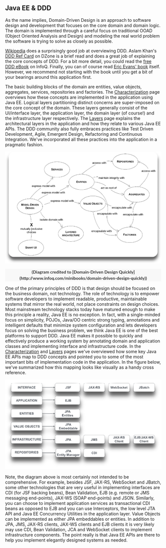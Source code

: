 ## Java EE & DDD
As the name implies, Domain-Driven Design is an approach to software design and development that focuses on the core domain and domain logic. The domain is implemented through a careful focus on traditional OOAD (Object Oriented Analysis and Design) and modeling the real world problem the software is trying to solve as closely as possible.

[Wikipedia](http://en.wikipedia.org/wiki/Domain-driven_design) does a surprisingly good job at overviewing DDD. Aslam Khan's [DDD Ref Card](http://refcardz.dzone.com/refcardz/getting-started-domain-driven) on DZone is a brief read and does a great job of explaining the core concepts of DDD. For a bit more detail, you could read the [free DDD eBook](http://www.infoq.com/minibooks/domain-driven-design-quickly) on InfoQ. Finally, you can of course read [Eric Evans' book](http://www.amazon.com/Domain-Driven-Design-Tackling-Complexity-Software/dp/0321125215) itself. However, we recommend not starting with the book until you get a bit of your bearings around this application first.

The basic building blocks of the domain are entities, value objects, aggregates, services, repositories and factories. The [Characterization](https://java.net/projects/cargotracker/pages/Characterization) page overviews how these concepts are implemented in the application using Java EE. Logical layers partitioning distinct concerns are super-imposed on the core concept of the domain. These layers generally consist of the UI/interface layer, the application layer, the domain layer (of course!) and the infrastructure layer respectively. The [Layers](../architecture/layers.md) page explains the architectural layers in the application and how they relate to various Java EE APIs. The DDD community also fully embraces practices like Test Driven Development, Agile, Emergent Design, Refactoring and Continuous Integration. We've incorporated all these practices into the application in a pragmatic fashion.

![Alt text](ddd-diagram.png)

<center style="box-sizing: border-box; color: rgb(51, 51, 51); font-family: Lato, 'Helvetica Neue', Helvetica, Arial, sans-serif; font-size: 14px; font-style: normal; font-variant: normal; font-weight: bold; letter-spacing: normal; line-height: 20px; orphans: auto; text-indent: 0px; text-transform: none; white-space: normal; widows: 1; word-spacing: 0px; -webkit-text-stroke-width: 0px; background-color: rgb(248, 248, 248);">(Diagram credited to [Domain-Driven Design Quickly](http://www.infoq.com/minibooks/domain-driven-design-quickly))</center>  

One of the primary principles of DDD is that design should be focused on the business domain, not technology. The role of technology is to empower software developers to implement readable, productive, maintainable systems that mirror the real world, not place constraints on design choices. Most mainstream technology stacks today have matured enough to make this principle a reality, Java EE is no exception. In fact, with a single-minded focus on simplicity, POJOs, Java/OO centric strong typing, annotations and intelligent defaults that minimize system configuration and lets developers focus on solving the business problem, we think Java EE is one of the best platforms to support DDD. Java EE makes it possible to quickly and effectively produce a working system by annotating domain and application classes and implementing interface and infrastructure code. In the [Characterization](characterization/characterization.md) and [Layers](../architecture/layers.md) pages we've overviewed how some key Java EE APIs map to DDD concepts and pointed you to some of the most important bits of implementation code in the application. In the figure below, we've summarized how this mapping looks like visually as a handy cross reference.

![Alt text](ddd_javaee.png)

Note, the diagram above is most certainly not intended to be comprehensive. For example, besides JSF, JAX-RS, WebSocket and JBatch, some other technologies that are very useful in implementing interfaces are CDI (for JSF backing beans), Bean Validation, EJB (e.g. remote or JMS messaging end-points), JAX-WS (SOAP end-points) and JSON. Similarly, you can choose to implement application services as transactional CDI beans as opposed to EJB and you can use Interceptors, the low level JTA API and Java EE Concurrency Utilities in the application layer. Value Objects can be implemented as either JPA embeddables or entities. In addition to JPA, JMS, JAX-RS clients, JAX-WS clients and EJB clients it is very likely may use CDI, Bean Validation, JCA and WebSocket clients to implement infrastructure components. The point really is that Java EE APIs are there to help you implement elegantly designed systems as needed.
